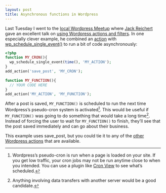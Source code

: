 ```yaml
---
layout: post
title: Asynchronous functions in Wordpress
---
```

Last Tuesday I went to the [local Wordpress Meetup](http://wpnyc.org/) where [Jack Reichert](http://www.jackreichert.com/) gave an excellent talk on [using Wordpress actions and filters](http://www.jackreichert.com/2013/05/22/turning-tricks-using-action-and-filter-hooks-in-wordpress/). In one especially clever example, he combined an [action](http://codex.wordpress.org/Plugin_API/Action_Reference) with [wp_schedule_single_event()](http://codex.wordpress.org/Function_Reference/wp_schedule_single_event) to run a bit of code asynchronously:

```php
<?php
function MY_CRON(){
  wp_schedule_single_event(time(), 'MY_ACTION');
}
add_action('save_post', 'MY_CRON');
 
function MY_FUNCTION(){
  // YOUR CODE HERE
}
add_action('MY_ACTION', 'MY_FUNCTION');
```

After a post is saved, `MY_FUNCTION()` is scheduled to run the next time Wordpress’s pseudo-cron system is activated[^cron]. This would be useful if `MY_FUNCTION()` was going to do something that would take a long time[^examples]. Instead of forcing the user to wait for `MY_FUNCTION()` to finish, they’ll see that the post saved immediately and can go about their business. 

This example uses save_post, but you could tie it to any of the [other Wordpress actions](http://codex.wordpress.org/Plugin_API/Action_Reference) that are available.

[^cron]: Wordpress’s pseudo-cron is run when a page is loaded on your site. If you get low traffic, your cron jobs may not be run anytime close to when you intended. You can use a plugin like [Cron View](http://wordpress.org/plugins/cron-view/) to see what’s scheduled.

[^examples]: Anything involving data transfers with another server would be a good candidate.